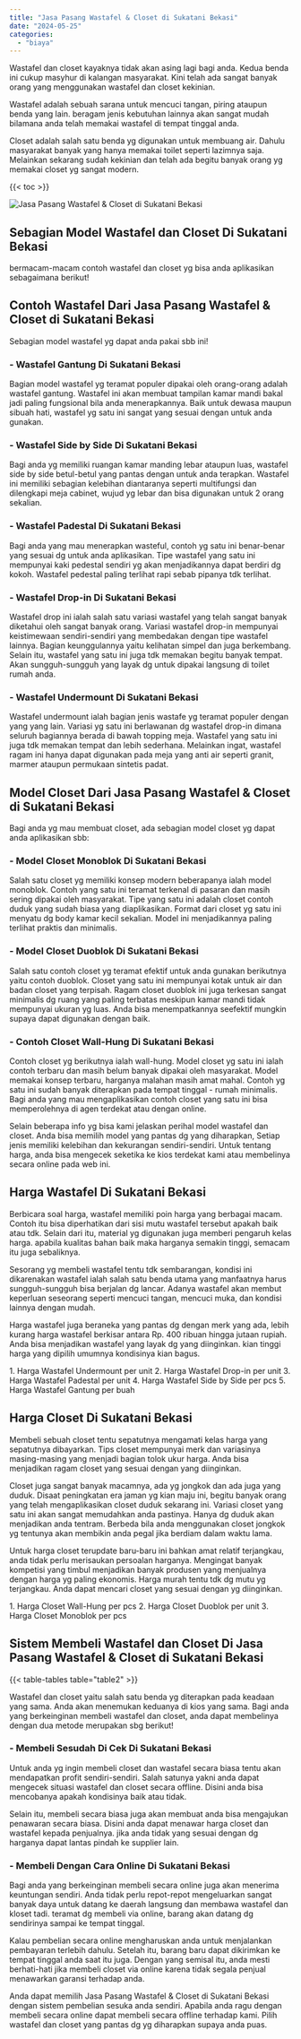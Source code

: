 ```yaml
---
title: "Jasa Pasang Wastafel & Closet di Sukatani Bekasi"
date: "2024-05-25"
categories: 
  - "biaya"
---
```


Wastafel dan closet kayaknya tidak akan asing lagi bagi anda. Kedua benda ini cukup masyhur di kalangan masyarakat. Kini telah ada sangat banyak orang yang menggunakan wastafel dan closet kekinian.

Wastafel adalah sebuah sarana untuk mencuci tangan, piring ataupun benda yang lain. beragam jenis kebutuhan lainnya akan sangat mudah bilamana anda telah memakai wastafel di tempat tinggal anda.

Closet adalah salah satu benda yg digunakan untuk membuang air. Dahulu masyarakat banyak yang hanya memakai toilet seperti lazimnya saja. Melainkan sekarang sudah kekinian dan telah ada begitu banyak orang yg memakai closet yg sangat modern.

{{< toc >}}

![Jasa Pasang Wastafel & Closet di Sukatani Bekasi](/images/wastafel-closet-murah30.png)

## Sebagian Model Wastafel dan Closet Di Sukatani Bekasi

bermacam-macam contoh wastafel dan closet yg bisa anda aplikasikan sebagaimana berikut!

## Contoh Wastafel Dari Jasa Pasang Wastafel & Closet di Sukatani Bekasi

Sebagian model wastafel yg dapat anda pakai sbb ini!

### \- Wastafel Gantung Di Sukatani Bekasi

Bagian model wastafel yg teramat populer dipakai oleh orang-orang adalah wastafel gantung. Wastafel ini akan membuat tampilan kamar mandi bakal jadi paling fungsional bila anda menerapkannya. Baik untuk dewasa maupun sibuah hati, wastafel yg satu ini sangat yang sesuai dengan untuk anda gunakan.

### \- Wastafel Side by Side Di Sukatani Bekasi

Bagi anda yg memiliki ruangan kamar manding lebar ataupun luas, wastafel side by side betul-betul yang pantas dengan untuk anda terapkan. Wastafel ini memiliki sebagian kelebihan diantaranya seperti multifungsi dan dilengkapi meja cabinet, wujud yg lebar dan bisa digunakan untuk 2 orang sekalian.

### \- Wastafel Padestal Di Sukatani Bekasi

Bagi anda yang mau menerapkan wasteful, contoh yg satu ini benar-benar yang sesuai dg untuk anda aplikasikan. Tipe wastafel yang satu ini mempunyai kaki pedestal sendiri yg akan menjadikannya dapat berdiri dg kokoh. Wastafel pedestal paling terlihat rapi sebab pipanya tdk terlihat.

### \- Wastafel Drop-in Di Sukatani Bekasi

Wastafel drop ini ialah salah satu variasi wastafel yang telah sangat banyak diketahui oleh sangat banyak orang. Variasi wastafel drop-in mempunyai keistimewaan sendiri-sendiri yang membedakan dengan tipe wastafel lainnya. Bagian keunggulannya yaitu kelihatan simpel dan juga berkembang. Selain itu, wastafel yang satu ini juga tdk memakan begitu banyak tempat. Akan sungguh-sungguh yang layak dg untuk dipakai langsung di toilet rumah anda.

### \- Wastafel Undermount Di Sukatani Bekasi

Wastafel undermount ialah bagian jenis wastafe yg teramat populer dengan yang yang lain. Variasi yg satu ini berlawanan dg wastafel drop-in dimana seluruh bagiannya berada di bawah topping meja. Wastafel yang satu ini juga tdk memakan tempat dan lebih sederhana. Melainkan ingat, wastafel ragam ini hanya dapat digunakan pada meja yang anti air seperti granit, marmer ataupun permukaan sintetis padat.

## Model Closet Dari Jasa Pasang Wastafel & Closet di Sukatani Bekasi

Bagi anda yg mau membuat closet, ada sebagian model closet yg dapat anda aplikasikan sbb:

### \- Model Closet Monoblok Di Sukatani Bekasi

Salah satu closet yg memiliki konsep modern beberapanya ialah model monoblok. Contoh yang satu ini teramat terkenal di pasaran dan masih sering dipakai oleh masyarakat. Tipe yang satu ini adalah closet contoh duduk yang sudah biasa yang diaplikasikan. Format dari closet yg satu ini menyatu dg body kamar kecil sekalian. Model ini menjadikannya paling terlihat praktis dan minimalis.

### \- Model Closet Duoblok Di Sukatani Bekasi

Salah satu contoh closet yg teramat efektif untuk anda gunakan berikutnya yaitu contoh duoblok. Closet yang satu ini mempunyai kotak untuk air dan badan closet yang terpisah. Ragam closet duoblok ini juga terkesan sangat minimalis dg ruang yang paling terbatas meskipun kamar mandi tidak mempunyai ukuran yg luas. Anda bisa menempatkannya seefektif mungkin supaya dapat digunakan dengan baik.

### \- Contoh Closet Wall-Hung Di Sukatani Bekasi

Contoh closet yg berikutnya ialah wall-hung. Model closet yg satu ini ialah contoh terbaru dan masih belum banyak dipakai oleh masyarakat. Model memakai konsep terbaru, harganya malahan masih amat mahal. Contoh yg satu ini sudah banyak diterapkan pada tempat tinggal - rumah minimalis. Bagi anda yang mau mengaplikasikan contoh closet yang satu ini bisa memperolehnya di agen terdekat atau dengan online.

Selain beberapa info yg bisa kami jelaskan perihal model wastafel dan closet. Anda bisa memilih model yang pantas dg yang diharapkan, Setiap jenis memiliki kelebihan dan kekurangan sendiri-sendiri. Untuk tentang harga, anda bisa mengecek seketika ke kios terdekat kami atau membelinya secara online pada web ini.

## Harga Wastafel Di Sukatani Bekasi

Berbicara soal harga, wastafel memiliki poin harga yang berbagai macam. Contoh itu bisa diperhatikan dari sisi mutu wastafel tersebut apakah baik atau tdk. Selain dari itu, material yg digunakan juga memberi pengaruh kelas harga. apabila kualitas bahan baik maka harganya semakin tinggi, semacam itu juga sebaliknya.

Sesorang yg membeli wastafel tentu tdk sembarangan, kondisi ini dikarenakan wastafel ialah salah satu benda utama yang manfaatnya harus sungguh-sungguh bisa berjalan dg lancar. Adanya wastafel akan membut keperluan seseorang seperti mencuci tangan, mencuci muka, dan kondisi lainnya dengan mudah.

Harga wastafel juga beraneka yang pantas dg dengan merk yang ada, lebih kurang harga wastafel berkisar antara Rp. 400 ribuan hingga jutaan rupiah. Anda bisa menjadikan wastafel yang layak dg yang diinginkan. kian tinggi harga yang dipilih umumnya kondisinya kian bagus.

1\. Harga Wastafel Undermount per unit 2. Harga Wastafel Drop-in per unit 3. Harga Wastafel Padestal per unit 4. Harga Wastafel Side by Side per pcs 5. Harga Wastafel Gantung per buah

## Harga Closet Di Sukatani Bekasi

Membeli sebuah closet tentu sepatutnya mengamati kelas harga yang sepatutnya dibayarkan. Tips closet mempunyai merk dan variasinya masing-masing yang menjadi bagian tolok ukur harga. Anda bisa menjadikan ragam closet yang sesuai dengan yang diinginkan.

Closet juga sangat banyak macamnya, ada yg jongkok dan ada juga yang duduk. Disaat peningkatan era jaman yg kian maju ini, begitu banyak orang yang telah mengaplikasikan closet duduk sekarang ini. Variasi closet yang satu ini akan sangat memudahkan anda pastinya. Hanya dg duduk akan menjadikan anda tentram. Berbeda bila anda menggunakan closet jongkok yg tentunya akan membikin anda pegal jika berdiam dalam waktu lama.

Untuk harga closet terupdate baru-baru ini bahkan amat relatif terjangkau, anda tidak perlu merisaukan persoalan harganya. Mengingat banyak kompetisi yang timbul menjadikan banyak produsen yang menjualnya dengan harga yg paling ekonomis. Harga murah tentu tdk dg mutu yg terjangkau. Anda dapat mencari closet yang sesuai dengan yg diinginkan.

1\. Harga Closet Wall-Hung per pcs 2. Harga Closet Duoblok per unit 3. Harga Closet Monoblok per pcs

## Sistem Membeli Wastafel dan Closet Di Jasa Pasang Wastafel & Closet di Sukatani Bekasi

{{< table-tables table="table2" >}}

Wastafel dan closet yaitu salah satu benda yg diterapkan pada keadaan yang sama. Anda akan menemukan keduanya di kios yang sama. Bagi anda yang berkeinginan membeli wastafel dan closet, anda dapat membelinya dengan dua metode merupakan sbg berikut!

### \- Membeli Sesudah Di Cek Di Sukatani Bekasi

Untuk anda yg ingin membeli closet dan wastafel secara biasa tentu akan mendapatkan profit sendiri-sendiri. Salah satunya yakni anda dapat mengecek situasi wastafel dan closet secara offline. Disini anda bisa mencobanya apakah kondisinya baik atau tidak.

Selain itu, membeli secara biasa juga akan membuat anda bisa mengajukan penawaran secara biasa. Disini anda dapat menawar harga closet dan wastafel kepada penjualnya. jika anda tidak yang sesuai dengan dg harganya dapat lantas pindah ke supplier lain.

### \- Membeli Dengan Cara Online Di Sukatani Bekasi

Bagi anda yang berkeinginan membeli secara online juga akan menerima keuntungan sendiri. Anda tidak perlu repot-repot mengeluarkan sangat banyak daya untuk datang ke daerah langsung dan membawa wastafel dan kloset tadi. teramat dg membeli via online, barang akan datang dg sendirinya sampai ke tempat tinggal.

Kalau pembelian secara online mengharuskan anda untuk menjalankan pembayaran terlebih dahulu. Setelah itu, barang baru dapat dikirimkan ke tempat tinggal anda saat itu juga. Dengan yang semisal itu, anda mesti berhati-hati jika membeli closet via online karena tidak segala penjual menawarkan garansi terhadap anda.

Anda dapat memilih Jasa Pasang Wastafel & Closet di Sukatani Bekasi dengan sistem pembelian sesuka anda sendiri. Apabila anda ragu dengan membeli secara online dapat membeli secara offline terhadap kami. Pilih wastafel dan closet yang pantas dg yg diharapkan supaya anda puas.
